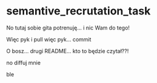 # semantive_recrutation_task

No tutaj sobie gita potrenuję... i nic Wam do tego!

Więc pyk i pull więc pyk... commit

O bosz... drugi README... kto to będzie czytał??!

no diffuj mnie

ble
